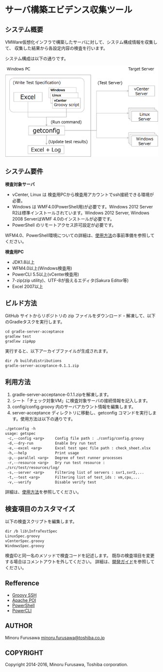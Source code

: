 サーバ構築エビデンス収集ツール
==============================

システム概要
------------

VMWare仮想化インフラで構築したサーバに対して、システム構成情報を収集して、
収集した結果から各設定内容の検査を行います。

システム構成は以下の通りです。

![System configuration](docs/jp/system.png)

システム要件
------------

**検査対象サーバ**

* vCenter, Linux は 検査用PCから検査用アカウントでssh接続できる環境が必要。
* Windows は WMF4.0(PowerShell用)が必要です。Windows 2012 Server R2は標準インストールされています。Windows 2012 Server, Windows 2008 ServerはWMF 4.0のインストールが必要です。
* PowerShell のリモートアクセス許可設定が必要です。

WFM4.0、PowerShell環境についての詳細は、[使用方法](Usage.md)の事前準備を参照してください。

**検査用PC**

* JDK1.8以上
* WFM4.0以上(Windows検査用)
* PowerCLI 5.5以上(vCenter検査用)
* 7-zip(zip utility)、UTF-8が扱えるエディタ(Sakura Editor等)
* Excel 2007以上

ビルド方法
----------

GitHub サイトからリポジトリの zip ファイルをダウンロード・解凍して、以下のGradleタスクを実行します。

```
cd gradle-server-acceptance
gradlew test
gradlew zipApp
```

実行すると、以下アーカイブファイルが生成されます。

```
dir /b build\distributions
gradle-server-acceptance-0.1.1.zip
```

利用方法
--------

1. gradle-server-acceptance-0.1.1.zipを解凍します。
2. シート「チェック対象VM」に検査対象サーバの接続情報を記入します。
3. config/config.groovy 内のサーバアカウント情報を編集します。
4. server-acceptance ディレクトリに移動し、getconfig コマンドを実行します。使用方法は以下の通りです。

```
./getconfig -h
usage: getspec
 -c,--config <arg>     Config file path : ./config/config.groovy
 -d,--dry-run          Enable Dry run test
 -e,--excel <arg>      Excel test spec file path : check_sheet.xlsx
 -h,--help             Print usage
 -p,--parallel <arg>   Degree of test runner processes
 -r,--resource <arg>   Dry run test resource : ./src/test/resources/log/
 -s,--server <arg>     Filtering list of servers : svr1,svr2,...
 -t,--test <arg>       Filtering list of test_ids : vm,cpu,...
 -v,--verify           Disable verify test
```

詳細は、[使用方法](Usage.md)を参照してください。

検査項目のカスタマイズ
----------------------

以下の検査スクリプトを編集します。

```
dir /b lib\InfraTestSpec
LinuxSpec.groovy
vCenterSpec.groovy
WindowsSpec.groovy
```

検査IDと同一名のメソッドで検査コードを記述します。
既存の検査項目を変更する場合はコメントアウトを外してください。
詳細は、[開発ガイド](DevelopperGuide.md)を参照してください。

Refference
----------

* [Groovy SSH](https://github.com/int128/groovy-ssh)
* [Apache POI](https://poi.apache.org/)
* [PowerShell](https://github.com/PowerShell/PowerShell)
* [PowerCLI](https://www.vmware.com/support/developer/PowerCLI/)

AUTHOR
-----------

Minoru Furusawa <minoru.furusawa@toshiba.co.jp>

COPYRIGHT
-----------

Copyright 2014-2016, Minoru Furusawa, Toshiba corporation.
